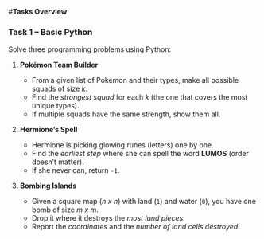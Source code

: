#**Tasks Overview**

### **Task 1 – Basic Python**

Solve three programming problems using Python:

1. **Pokémon Team Builder**  
   - From a given list of Pokémon and their types, make all possible squads of size *k*.  
   - Find the *strongest squad* for each *k* (the one that covers the most unique types).  
   - If multiple squads have the same strength, show them all.

2. **Hermione’s Spell**  
   - Hermione is picking glowing runes (letters) one by one.  
   - Find the *earliest step* where she can spell the word **LUMOS** (order doesn’t matter).  
   - If she never can, return `-1`.

3. **Bombing Islands**  
   - Given a square map (*n x n*) with land (`1`) and water (`0`), you have one bomb of size *m x m*.  
   - Drop it where it destroys the *most land pieces*.  
   - Report the *coordinates* and the *number of land cells destroyed*.
